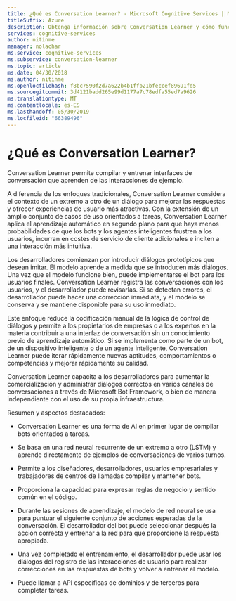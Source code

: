 ```yaml
---
title: ¿Qué es Conversation Learner? - Microsoft Cognitive Services | Microsoft Docs
titleSuffix: Azure
description: Obtenga información sobre Conversation Learner y cómo funciona.
services: cognitive-services
author: nitinme
manager: nolachar
ms.service: cognitive-services
ms.subservice: conversation-learner
ms.topic: article
ms.date: 04/30/2018
ms.author: nitinme
ms.openlocfilehash: f8bc7590f2d7a622b4b1ffb21bfeccef89691fd5
ms.sourcegitcommit: 3d4121badd265e99d1177a7c78edfa55ed7a9626
ms.translationtype: MT
ms.contentlocale: es-ES
ms.lasthandoff: 05/30/2019
ms.locfileid: "66389496"
---
```

# <a name="what-is-conversation-learner"></a>¿Qué es Conversation Learner?

Conversation Learner permite compilar y entrenar interfaces de conversación que aprenden de las interacciones de ejemplo. 

A diferencia de los enfoques tradicionales, Conversation Learner considera el contexto de un extremo a otro de un diálogo para mejorar las respuestas y ofrecer experiencias de usuario más atractivas. Con la extensión de un amplio conjunto de casos de uso orientados a tareas, Conversation Learner aplica el aprendizaje automático en segundo plano para que haya menos probabilidades de que los bots y los agentes inteligentes frustren a los usuarios, incurran en costes de servicio de cliente adicionales e inciten a una interacción más intuitiva.

Los desarrolladores comienzan por introducir diálogos prototípicos que desean imitar. El modelo aprende a medida que se introducen más diálogos. Una vez que el modelo funcione bien, puede implementarse el bot para los usuarios finales. Conversation Learner registra las conversaciones con los usuarios, y el desarrollador puede revisarlas. Si se detectan errores, el desarrollador puede hacer una corrección inmediata, y el modelo se conserva y se mantiene disponible para su uso inmediato.

Este enfoque reduce la codificación manual de la lógica de control de diálogos y permite a los propietarios de empresas o a los expertos en la materia contribuir a una interfaz de conversación sin un conocimiento previo de aprendizaje automático. Si se implementa como parte de un bot, de un dispositivo inteligente o de un agente inteligente, Conversation Learner puede iterar rápidamente nuevas aptitudes, comportamientos o competencias y mejorar rápidamente su calidad. 

Conversation Learner capacita a los desarrolladores para aumentar la comercialización y administrar diálogos correctos en varios canales de conversaciones a través de Microsoft Bot Framework, o bien de manera independiente con el uso de su propia infraestructura.

Resumen y aspectos destacados:

- Conversation Learner es una forma de AI en primer lugar de compilar bots orientados a tareas.

- Se basa en una red neural recurrente de un extremo a otro (LSTM) y aprende directamente de ejemplos de conversaciones de varios turnos. 

- Permite a los diseñadores, desarrolladores, usuarios empresariales y trabajadores de centros de llamadas compilar y mantener bots. 

- Proporciona la capacidad para expresar reglas de negocio y sentido común en el código.

- Durante las sesiones de aprendizaje, el modelo de red neural se usa para puntuar el siguiente conjunto de acciones esperadas de la conversación. El desarrollador del bot puede seleccionar después la acción correcta y entrenar a la red para que proporcione la respuesta apropiada.
 
- Una vez completado el entrenamiento, el desarrollador puede usar los diálogos del registro de las interacciones de usuario para realizar correcciones en las respuestas de bots y volver a entrenar el modelo. 

- Puede llamar a API específicas de dominios y de terceros para completar tareas.

